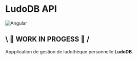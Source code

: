 # LudoDB API 
![Angular](https://img.shields.io/badge/angular-%23DD0031.svg?style=for-the-badge&logo=angular&logoColor=white)

## \ 🚧 WORK IN PROGESS 🚧 /

Appplication de gestion de ludothèque personnelle **LudoDB**.



